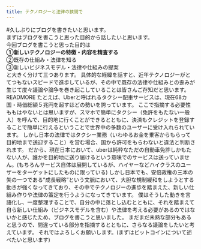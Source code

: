 ```yaml
---
title: テクノロジーと法律の狭間で
---
```

#久しぶりにブログを書きたいと思います。<br>
まずはブログを書こうと思った目的から話したいと思います。<br>
今回ブログを書こうと思った目的は<br>
<b>①新しいテクノロジーの特徴・内容を精査する</b><br>
②既存の仕組み・法律を知る<br>
③新しいビジネスモデル・法律や仕組みの提案<br>
と大きく分けて三つあります。
具体的な経緯を話すと、近年テクノロジーがとてつもないスピードで進歩しているが、その中で既存の法律や仕組みとの歪みが生じて度々議論や論争を巻き起こしていることは皆さんご存知だと思います。<br>
READMORE
たとえば、Uberと呼ばれるタクシー配車サービスは、現在68カ国・時価総額５兆円を超すほどの勢いを誇っています。
ここで指摘する必要性ももはやないとは思いますが、スマホで簡単にタクシー（免許をもたない一般人）を呼んで、目的地に行くことができるとともに、決済もクレジットを登録することで簡単に行えるということで世界中の多数のユーザーに受け入れられています。
しかし日本の法律ではタクシー業務（いわゆるお金を乗客からもらって目的地まで送迎すること）を営む場合、国から許可をもらわないと違法と判断されます。
だから、現在日本において、uberは純粋なただの自動車免許しかもたない人が、誰かを目的地に送り届けるという意味でのサービスは送っていません。(もちろんサービス自体は展開しているが、ハイヤーなどハイクラスのユーザーをターゲットにしたものに限っている)
しかし日本でも、安倍政権の三本の矢の一つである”成長戦略”という文脈において、大胆な規制緩和をしようとする動きが強くなってきており、その中でテクノロジーの進歩を踏まえた、新しい仕組み作りや法律の策定を行うようになってきています。
僕はそうした動きを言語化し、一度整理することで、自分の中に落とし込むとともに、それを踏まえて自ら新しい仕組み（ビジネスモデルを含む）や法律を考える必要があるのではないかと感じたため、ブログを書こうと思いました。
まだまだ未熟な部分もあると思うので、間違っている部分を指摘するとともに、さらなる議論をしたいと考えています。
それではよろしくお願いします。(まずはビットコインについて述べたいと思います)
